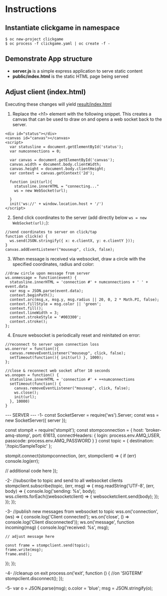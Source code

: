 # Instructions

## Instantiate clickgame in namespace
    $ oc new-project clickgame
    $ oc process -f clickgame.yaml | oc create -f -

## Demonstrate App structure
* **server.js** is a simple express application to serve static content
* **public/index.html** is the static HTML page being served

## Adjust client (index.html)
Executing these changes will yield [result/index.html](result/index.html)

1. Replace the &lt;h1> element with the following snippet. This creates a canvas that can be used to draw on and opens a web socket back to the server.
```
<div id="status"></div>
<canvas id="canvas"></canvas>
<script>
  var statusline = document.getElementById('status');
  var numconnections = 0;

  var canvas = document.getElementById('canvas');
  canvas.width = document.body.clientWidth;
  canvas.height = document.body.clientHeight;
  var context = canvas.getContext('2d');

  function init(url){
    statusline.innerHTML = "connecting..."
    ws = new WebSocket(url);

  }
  init('ws://' + window.location.host + '/')
</script>
```

2. Send click coordinates to the server (add directly below ```ws = new WebSocket(url);```):
```
//send coordinates to server on click/tap
function click(e) {
  ws.send(JSON.stringify({ x: e.clientX, y: e.clientY }));
}
canvas.addEventListener("mouseup", click, false);
```

3. When message is received via websocket, draw a circle with the specified coordinates, radius and color:
```
//draw circle upon message from server
ws.onmessage = function(event) {
  statusline.innerHTML = 'connection #' + numconnections + ' ' +  event.data
  var msg = JSON.parse(event.data);
  context.beginPath();
  context.arc(msg.x, msg.y, msg.radius || 20, 0, 2 * Math.PI, false);
  context.fillStyle = msg.color || 'green';
  context.fill();
  context.lineWidth = 3;
  context.strokeStyle = '#003300';
  context.stroke();
};
```

4. Ensure websocket is periodically reset and reinitated on error:
```
//reconnect to server upon connection loss
ws.onerror = function(){
  canvas.removeEventListener("mouseup", click, false);
  setTimeout(function(){ init(url) }, 1000);
};

//close & reconnect web socket after 10 seconds
ws.onopen = function() {
  statusline.innerHTML = 'connection #' + ++numconnections
  setTimeout(function() {
    canvas.removeEventListener("mouseup", click, false);
    ws.close();
    init(url);
  }, 10000)
}
```

--- SERVER ---
-1-
const SocketServer = require('ws').Server;
const wss = new SocketServer({ server });

const stompit = require('stompit');
const stompconnection = {
  host: 'broker-amq-stomp',
  port: 61613,
  connectHeaders: {
    login: process.env.AMQ_USER,
    passcode: process.env.AMQ_PASSWORD
  }
}
const topic = { destination: '/topic/SampleTopic' };

stompit.connect(stompconnection, (err, stompclient) => {
  if (err) console.log(err);

  // additional code here
});


-2-
//subscribe to topic and send to all websocket clients
stompclient.subscribe(topic, (err, msg) => {
  msg.readString('UTF-8', (err, body) => {
    console.log('sending: %s', body);
    wss.clients.forEach((websocketclient) => { websocketclient.send(body); });
  });
});

-3-
//publish new messages from websocket to topic
wss.on('connection', (ws) => {
  console.log('Client connected');
  ws.on('close', () => console.log('Client disconnected'));
  ws.on('message', function incoming(msg) {
    console.log('received: %s', msg);

    // adjust message here

    const frame = stompclient.send(topic);
    frame.write(msg);
    frame.end();
  });
});


-4-
//cleanup on exit
process.on('exit', function () { //on 'SIGTERM'
  stompclient.disconnect();
});

-5-
var o = JSON.parse(msg);
o.color = 'blue';
msg = JSON.stringify(o);

